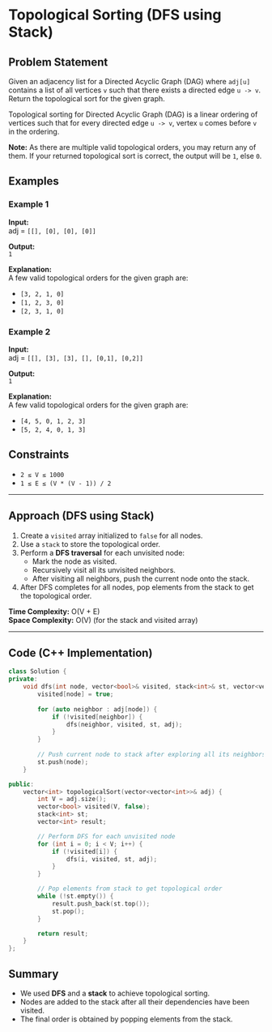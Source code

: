 # Topological Sorting (DFS using Stack)

## Problem Statement

Given an adjacency list for a Directed Acyclic Graph (DAG) where `adj[u]` contains a list of all vertices `v` such that there exists a directed edge `u -> v`. Return the topological sort for the given graph.

Topological sorting for Directed Acyclic Graph (DAG) is a linear ordering of vertices such that for every directed edge `u -> v`, vertex `u` comes before `v` in the ordering.

**Note:** As there are multiple valid topological orders, you may return any of them. If your returned topological sort is correct, the output will be `1`, else `0`.

## Examples

### Example 1

**Input:**  
adj = `[[], [0], [0], [0]]`  

**Output:**  
`1`  

**Explanation:**  
A few valid topological orders for the given graph are:  
- `[3, 2, 1, 0]`  
- `[1, 2, 3, 0]`  
- `[2, 3, 1, 0]`  

### Example 2

**Input:**  
adj = `[[], [3], [3], [], [0,1], [0,2]]`  

**Output:**  
`1`  

**Explanation:**  
A few valid topological orders for the given graph are:  
- `[4, 5, 0, 1, 2, 3]`  
- `[5, 2, 4, 0, 1, 3]`  

## Constraints

- `2 ≤ V ≤ 1000`  
- `1 ≤ E ≤ (V * (V - 1)) / 2`  

---

## Approach (DFS using Stack)

1. Create a `visited` array initialized to `false` for all nodes.
2. Use a `stack` to store the topological order.
3. Perform a **DFS traversal** for each unvisited node:
   - Mark the node as visited.
   - Recursively visit all its unvisited neighbors.
   - After visiting all neighbors, push the current node onto the stack.
4. After DFS completes for all nodes, pop elements from the stack to get the topological order.

**Time Complexity:** O(V + E)  
**Space Complexity:** O(V) (for the stack and visited array)

---

## Code (C++ Implementation)

```cpp
class Solution {
private:
    void dfs(int node, vector<bool>& visited, stack<int>& st, vector<vector<int>>& adj) {
        visited[node] = true;
        
        for (auto neighbor : adj[node]) {
            if (!visited[neighbor]) {
                dfs(neighbor, visited, st, adj);
            }
        }
        
        // Push current node to stack after exploring all its neighbors
        st.push(node);
    }

public:
    vector<int> topologicalSort(vector<vector<int>>& adj) {
        int V = adj.size();
        vector<bool> visited(V, false);
        stack<int> st;
        vector<int> result;

        // Perform DFS for each unvisited node
        for (int i = 0; i < V; i++) {
            if (!visited[i]) {
                dfs(i, visited, st, adj);
            }
        }

        // Pop elements from stack to get topological order
        while (!st.empty()) {
            result.push_back(st.top());
            st.pop();
        }

        return result;
    }
};
```

## Summary

- We used **DFS** and a **stack** to achieve topological sorting.
- Nodes are added to the stack after all their dependencies have been visited.
- The final order is obtained by popping elements from the stack.

